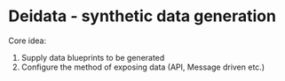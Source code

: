 # Deidata - synthetic data generation

Core idea:

1. Supply data blueprints to be generated
2. Configure the method of exposing data (API, Message driven etc.)
